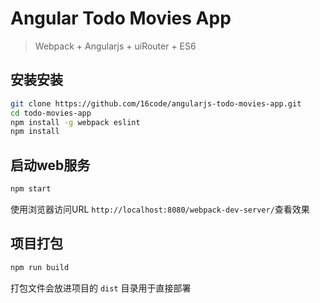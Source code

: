 # Angular Todo Movies App
> Webpack + Angularjs + uiRouter + ES6

## 安装安装

```bash
git clone https://github.com/16code/angularjs-todo-movies-app.git
cd todo-movies-app
npm install -g webpack eslint
npm install
```

## 启动web服务
```bash
npm start
```
使用浏览器访问URL `http://localhost:8080/webpack-dev-server/`查看效果

## 项目打包
```bash
npm run build
```
打包文件会放进项目的 `dist` 目录用于直接部署
